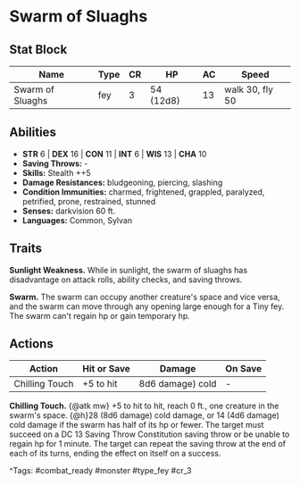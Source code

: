 # Swarm of Sluaghs

## Stat Block

| Name | Type | CR | HP | AC | Speed |
|------|------|----|----|----|-------|
| Swarm of Sluaghs | fey | 3 | 54 (12d8) | 13 | walk 30, fly 50 |

## Abilities

- **STR** 6 | **DEX** 16 | **CON** 11 | **INT** 6 | **WIS** 13 | **CHA** 10
- **Saving Throws:** -  
- **Skills:** Stealth ++5  
- **Damage Resistances:** bludgeoning, piercing, slashing  
- **Condition Immunities:** charmed, frightened, grappled, paralyzed, petrified, prone, restrained, stunned  
- **Senses:** darkvision 60 ft.  
- **Languages:** Common, Sylvan

## Traits

**Sunlight Weakness.** While in sunlight, the swarm of sluaghs has disadvantage on attack rolls, ability checks, and saving throws.

**Swarm.** The swarm can occupy another creature's space and vice versa, and the swarm can move through any opening large enough for a Tiny fey. The swarm can't regain hp or gain temporary hp.


## Actions

| Action | Hit or Save | Damage | On Save |
|--------|--------------|--------|----------|
| Chilling Touch | +5 to hit | 8d6 damage) cold | - |

**Chilling Touch.** {@atk mw} +5 to hit to hit, reach 0 ft., one creature in the swarm's space. {@h}28 (8d6 damage) cold damage, or 14 (4d6 damage) cold damage if the swarm has half of its hp or fewer. The target must succeed on a DC 13 Saving Throw Constitution saving throw or be unable to regain hp for 1 minute. The target can repeat the saving throw at the end of each of its turns, ending the effect on itself on a success.


^Tags: #combat_ready #monster #type_fey #cr_3
